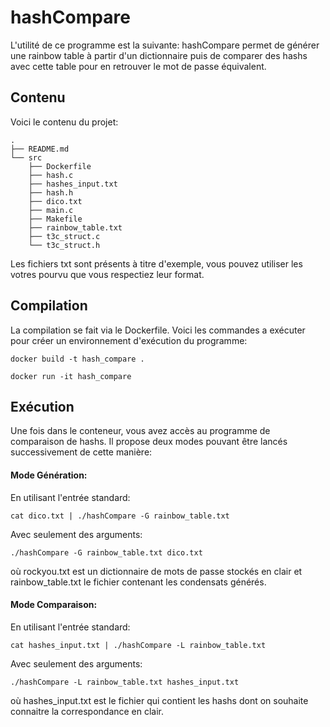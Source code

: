 # hashCompare
L'utilité de ce programme est la suivante: hashCompare permet de générer une rainbow table à partir d'un dictionnaire puis de comparer des hashs avec cette table pour en retrouver le mot de passe équivalent.
## Contenu
Voici le contenu du projet:
```
.
├── README.md
└── src
    ├── Dockerfile
    ├── hash.c
    ├── hashes_input.txt
    ├── hash.h
    ├── dico.txt
    ├── main.c
    ├── Makefile
    ├── rainbow_table.txt
    ├── t3c_struct.c
    └── t3c_struct.h

```
Les fichiers txt sont présents à titre d'exemple, vous pouvez utiliser les votres pourvu que vous respectiez leur format.

## Compilation
La compilation se fait via le Dockerfile.
Voici les commandes a exécuter pour créer un environnement d'exécution du programme:
```
docker build -t hash_compare .

docker run -it hash_compare
```
## Exécution
Une fois dans le conteneur, vous avez accès au programme de comparaison de hashs.
Il propose deux modes pouvant être lancés successivement de cette manière:
#### Mode Génération: 
En utilisant l'entrée standard:
```
cat dico.txt | ./hashCompare -G rainbow_table.txt
```
Avec seulement des arguments:
```
./hashCompare -G rainbow_table.txt dico.txt
```
où rockyou.txt est un dictionnaire de mots de passe stockés en clair et rainbow_table.txt le fichier contenant les condensats générés.

#### Mode Comparaison: 
En utilisant l'entrée standard:
```
cat hashes_input.txt | ./hashCompare -L rainbow_table.txt
```
Avec seulement des arguments:
```
./hashCompare -L rainbow_table.txt hashes_input.txt
```
où hashes_input.txt est le fichier qui contient les hashs dont on souhaite connaitre la correspondance en clair.

